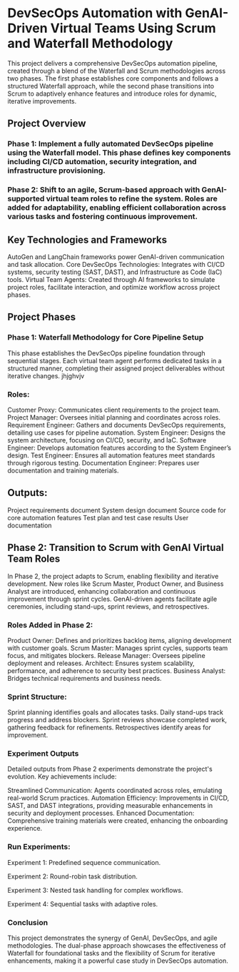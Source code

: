 # DevSecOps Automation with GenAI-Driven Virtual Teams Using Scrum and Waterfall Methodology
This project delivers a comprehensive DevSecOps automation pipeline, created through a blend of the Waterfall and Scrum methodologies across two phases. The first phase establishes core components and follows a structured Waterfall approach, while the second phase transitions into Scrum to adaptively enhance features and introduce roles for dynamic, iterative improvements.

## Project Overview
### Phase 1: Implement a fully automated DevSecOps pipeline using the Waterfall model. This phase defines key components including CI/CD automation, security integration, and infrastructure provisioning.
### Phase 2: Shift to an agile, Scrum-based approach with GenAI-supported virtual team roles to refine the system. Roles are added for adaptability, enabling efficient collaboration across various tasks and fostering continuous improvement.
## Key Technologies and Frameworks
AutoGen and LangChain frameworks power GenAI-driven communication and task allocation.
Core DevSecOps Technologies: Integrates with CI/CD systems, security testing (SAST, DAST), and Infrastructure as Code (IaC) tools.
Virtual Team Agents: Created through AI frameworks to simulate project roles, facilitate interaction, and optimize workflow across project phases.
## Project Phases
### Phase 1: Waterfall Methodology for Core Pipeline Setup
This phase establishes the DevSecOps pipeline foundation through sequential stages. Each virtual team agent performs dedicated tasks in a structured manner, completing their assigned project deliverables without iterative changes.
jhjghvjv
### Roles:
Customer Proxy: Communicates client requirements to the project team.
Project Manager: Oversees initial planning and coordinates across roles.
Requirement Engineer: Gathers and documents DevSecOps requirements, detailing use cases for pipeline automation.
System Engineer: Designs the system architecture, focusing on CI/CD, security, and IaC.
Software Engineer: Develops automation features according to the System Engineer’s design.
Test Engineer: Ensures all automation features meet standards through rigorous testing.
Documentation Engineer: Prepares user documentation and training materials.

## Outputs:

Project requirements document
System design document
Source code for core automation features
Test plan and test case results
User documentation

## Phase 2: Transition to Scrum with GenAI Virtual Team Roles
In Phase 2, the project adapts to Scrum, enabling flexibility and iterative development. New roles like Scrum Master, Product Owner, and Business Analyst are introduced, enhancing collaboration and continuous improvement through sprint cycles. GenAI-driven agents facilitate agile ceremonies, including stand-ups, sprint reviews, and retrospectives.

### Roles Added in Phase 2:

Product Owner: Defines and prioritizes backlog items, aligning development with customer goals.
Scrum Master: Manages sprint cycles, supports team focus, and mitigates blockers.
Release Manager: Oversees pipeline deployment and releases.
Architect: Ensures system scalability, performance, and adherence to security best practices.
Business Analyst: Bridges technical requirements and business needs.

### Sprint Structure:

Sprint planning identifies goals and allocates tasks.
Daily stand-ups track progress and address blockers.
Sprint reviews showcase completed work, gathering feedback for refinements.
Retrospectives identify areas for improvement.
### Experiment Outputs
Detailed outputs from Phase 2 experiments demonstrate the project's evolution. Key achievements include:

Streamlined Communication: Agents coordinated across roles, emulating real-world Scrum practices.
Automation Efficiency: Improvements in CI/CD, SAST, and DAST integrations, providing measurable enhancements in security and deployment processes.
Enhanced Documentation: Comprehensive training materials were created, enhancing the onboarding experience.

### Run Experiments:

Experiment 1: Predefined sequence communication.

Experiment 2: Round-robin task distribution.

Experiment 3: Nested task handling for complex workflows.

Experiment 4: Sequential tasks with adaptive roles.

### Conclusion
This project demonstrates the synergy of GenAI, DevSecOps, and agile methodologies. The dual-phase approach showcases the effectiveness of Waterfall for foundational tasks and the flexibility of Scrum for iterative enhancements, making it a powerful case study in DevSecOps automation.

